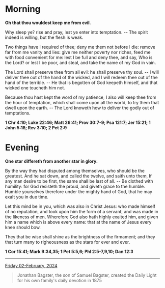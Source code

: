 # Morning

**Oh that thou wouldest keep me from evil.**
 
Why sleep ye? rise and pray, lest ye enter into temptation. -- The spirit indeed is willing, but the flesh is weak.
 
Two things have I required of thee; deny me them not before I die: remove far from me vanity and lies: give me neither poverty nor riches, feed me with food convenient for me: lest I be full and deny thee, and say, Who is the Lord? or lest I be poor, and steal, and take the name of my God in vain.
 
The Lord shall preserve thee from all evil: he shall preserve thy soul. -- I will deliver thee out of the hand of the wicked, and I will redeem thee out of the hand of the terrible. -- He that is begotten of God keepeth himself, and that wicked one toucheth him not.
 
Because thou hast kept the word of my patience, I also will keep thee from the hour of temptation, which shall come upon all the world, to try them that dwell upon the earth. -- The Lord knoweth how to deliver the godly out of temptations.  

**1 Chr 4:10; Luke 22:46; Matt 26:41; Prov 30:7-9; Psa 121:7; Jer 15:21; 1 John 5:18; Rev 3:10; 2 Pet 2:9**

# Evening

**One star differeth from another star in glory.**
 
By the way they had disputed among themselves, who should be the greatest. And he sat down, and called the twelve, and saith unto them, If any man desire to be first, the same shall be last of all. -- Be clothed with humility: for God resisteth the proud, and giveth grace to the humble. Humble yourselves therefore under the mighty hand of God, that he may exalt you in due time.
 
Let this mind be in you, which was also in Christ Jesus: who made himself of no reputation, and took upon him the form of a servant, and was made in the likeness of men. Wherefore God also hath highly exalted him, and given him a name which is above every name: that at the name of Jesus every knee should bow.
 
They that be wise shall shine as the brightness of the firmament; and they that turn many to righeousness as the stars for ever and ever.  

**1 Cor 15:41; Mark 9:34,35; 1 Pet 5:5,6; Phl 2:5-7,9,10; Dan 12:3**

---

[Friday 02-February, 2024](https://t.me/s/daily_light)

> Jonathan Bagster, the son of Samuel Bagster, created the Daily Light for his own family's daily devotion in 1875

